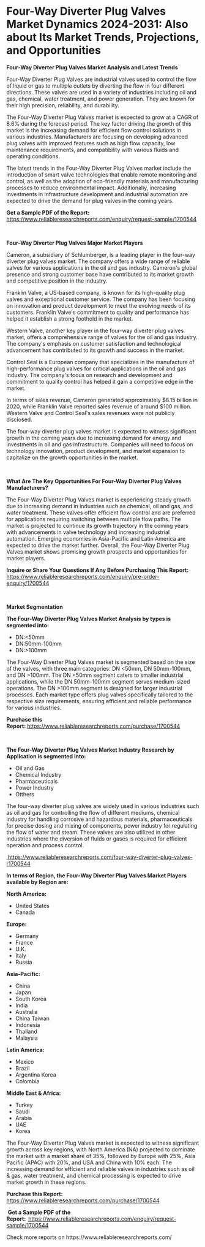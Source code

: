 <p><h1>Four-Way Diverter Plug Valves Market Dynamics 2024-2031: Also about Its Market Trends, Projections, and Opportunities</h1></p><p><strong>Four-Way Diverter Plug Valves Market Analysis and Latest Trends</strong></p>
<p><p>Four-Way Diverter Plug Valves are industrial valves used to control the flow of liquid or gas to multiple outlets by diverting the flow in four different directions. These valves are used in a variety of industries including oil and gas, chemical, water treatment, and power generation. They are known for their high precision, reliability, and durability.</p><p>The Four-Way Diverter Plug Valves market is expected to grow at a CAGR of 8.6% during the forecast period. The key factor driving the growth of this market is the increasing demand for efficient flow control solutions in various industries. Manufacturers are focusing on developing advanced plug valves with improved features such as high flow capacity, low maintenance requirements, and compatibility with various fluids and operating conditions.</p><p>The latest trends in the Four-Way Diverter Plug Valves market include the introduction of smart valve technologies that enable remote monitoring and control, as well as the adoption of eco-friendly materials and manufacturing processes to reduce environmental impact. Additionally, increasing investments in infrastructure development and industrial automation are expected to drive the demand for plug valves in the coming years.</p></p>
<p><strong>Get a Sample PDF of the Report:&nbsp;</strong> <a href="https://www.reliableresearchreports.com/enquiry/request-sample/1700544">https://www.reliableresearchreports.com/enquiry/request-sample/1700544</a></p>
<p>&nbsp;</p>
<p><strong>Four-Way Diverter Plug Valves Major Market Players</strong></p>
<p><p>Cameron, a subsidiary of Schlumberger, is a leading player in the four-way diverter plug valves market. The company offers a wide range of reliable valves for various applications in the oil and gas industry. Cameron's global presence and strong customer base have contributed to its market growth and competitive position in the industry.</p><p>Franklin Valve, a US-based company, is known for its high-quality plug valves and exceptional customer service. The company has been focusing on innovation and product development to meet the evolving needs of its customers. Franklin Valve's commitment to quality and performance has helped it establish a strong foothold in the market.</p><p>Western Valve, another key player in the four-way diverter plug valves market, offers a comprehensive range of valves for the oil and gas industry. The company's emphasis on customer satisfaction and technological advancement has contributed to its growth and success in the market.</p><p>Control Seal is a European company that specializes in the manufacture of high-performance plug valves for critical applications in the oil and gas industry. The company's focus on research and development and commitment to quality control has helped it gain a competitive edge in the market.</p><p>In terms of sales revenue, Cameron generated approximately $8.15 billion in 2020, while Franklin Valve reported sales revenue of around $100 million. Western Valve and Control Seal's sales revenues were not publicly disclosed. </p><p>The four-way diverter plug valves market is expected to witness significant growth in the coming years due to increasing demand for energy and investments in oil and gas infrastructure. Companies will need to focus on technology innovation, product development, and market expansion to capitalize on the growth opportunities in the market.</p></p>
<p>&nbsp;</p>
<p><strong>What Are The Key Opportunities For Four-Way Diverter Plug Valves Manufacturers?</strong></p>
<p><p>The Four-Way Diverter Plug Valves market is experiencing steady growth due to increasing demand in industries such as chemical, oil and gas, and water treatment. These valves offer efficient flow control and are preferred for applications requiring switching between multiple flow paths. The market is projected to continue its growth trajectory in the coming years with advancements in valve technology and increasing industrial automation. Emerging economies in Asia-Pacific and Latin America are expected to drive the market further. Overall, the Four-Way Diverter Plug Valves market shows promising growth prospects and opportunities for market players.</p></p>
<p><strong>Inquire or Share Your Questions If Any Before Purchasing This Report:</strong> <a href="https://www.reliableresearchreports.com/enquiry/pre-order-enquiry/1700544">https://www.reliableresearchreports.com/enquiry/pre-order-enquiry/1700544</a></p>
<p>&nbsp;</p>
<p><strong>Market Segmentation</strong></p>
<p><strong>The Four-Way Diverter Plug Valves Market Analysis by types is segmented into:</strong></p>
<p><ul><li>DN:<50mm</li><li>DN:50mm-100mm</li><li>DN:>100mm</li></ul></p>
<p><p>The Four-Way Diverter Plug Valves market is segmented based on the size of the valves, with three main categories: DN <50mm, DN 50mm-100mm, and DN >100mm. The DN <50mm segment caters to smaller industrial applications, while the DN 50mm-100mm segment serves medium-sized operations. The DN >100mm segment is designed for larger industrial processes. Each market type offers plug valves specifically tailored to the respective size requirements, ensuring efficient and reliable performance for various industries.</p></p>
<p><strong>Purchase this Report:&nbsp;</strong><a href="https://www.reliableresearchreports.com/purchase/1700544">https://www.reliableresearchreports.com/purchase/1700544</a></p>
<p>&nbsp;</p>
<p><strong>The Four-Way Diverter Plug Valves Market Industry Research by Application is segmented into:</strong></p>
<p><ul><li>Oil and Gas</li><li>Chemical Industry</li><li>Pharmaceuticals</li><li>Power Industry</li><li>Otthers</li></ul></p>
<p><p>The four-way diverter plug valves are widely used in various industries such as oil and gas for controlling the flow of different mediums, chemical industry for handling corrosive and hazardous materials, pharmaceuticals for precise dosing and mixing of components, power industry for regulating the flow of water and steam. These valves are also utilized in other industries where the diversion of fluids or gases is required for efficient operation and process control.</p></p>
<p><a href="https://www.reliableresearchreports.com/four-way-diverter-plug-valves-r1700544">&nbsp;https://www.reliableresearchreports.com/four-way-diverter-plug-valves-r1700544</a></p>
<p><strong>In terms of Region, the Four-Way Diverter Plug Valves Market Players available by Region are:</strong></p>
<p>
    <p> <strong> North America: </strong>
        <ul>
            <li>United States</li>
            <li>Canada</li>
        </ul>
        </p> 
    <p> <strong> Europe: </strong>
        <ul>
            <li>Germany</li>
            <li>France</li>
            <li>U.K.</li>
            <li>Italy</li>
            <li>Russia</li>
        </ul>
        </p> 
    <p> <strong> Asia-Pacific: </strong>
        <ul>
            <li>China</li>
            <li>Japan</li>
            <li>South Korea</li>
            <li>India</li>
            <li>Australia</li>
            <li>China Taiwan</li>
            <li>Indonesia</li>
            <li>Thailand</li>
            <li>Malaysia</li>
        </ul>
        </p> 
    <p> <strong> Latin America: </strong>
        <ul>
            <li>Mexico</li>
            <li>Brazil</li>
            <li>Argentina Korea</li>
            <li>Colombia</li>
        </ul>
        </p> 
    <p> <strong> Middle East & Africa: </strong>
        <ul>
            <li>Turkey</li>
            <li>Saudi</li>
            <li>Arabia</li>
            <li>UAE</li>
            <li>Korea</li>
        </ul>
    </p>
    </p>
<p><p>The Four-Way Diverter Plug Valves market is expected to witness significant growth across key regions, with North America (NA) projected to dominate the market with a market share of 35%, followed by Europe with 25%, Asia Pacific (APAC) with 20%, and USA and China with 10% each. The increasing demand for efficient and reliable valves in industries such as oil & gas, water treatment, and chemical processing is expected to drive market growth in these regions.</p></p>
<p><strong>Purchase this Report: </strong><a href="https://www.reliableresearchreports.com/purchase/1700544">https://www.reliableresearchreports.com/purchase/1700544</a></p>
<p>&nbsp;<strong>Get a Sample PDF of the Report:&nbsp;&nbsp;</strong><a href="https://www.reliableresearchreports.com/enquiry/request-sample/1700544">https://www.reliableresearchreports.com/enquiry/request-sample/1700544</a></p>
<p><strong></strong></p>
<p>Check more reports on https://www.reliableresearchreports.com/</p>